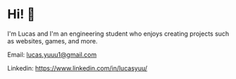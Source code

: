 # Hi! 👋

I'm Lucas and I'm an engineering student who enjoys creating projects such as websites, games, and more. 

Email: lucas.yuuu1@gmail.com

Linkedin: https://www.linkedin.com/in/lucasyuu/
